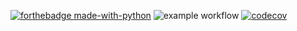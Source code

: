 [![forthebadge made-with-python](http://ForTheBadge.com/images/badges/made-with-python.svg)](https://www.python.org/)
![example workflow](https://github.com/maxhasan882/unittest_demo/actions/workflows/.testing-config.yaml/badge.svg)
[![codecov](https://codecov.io/gh/maxhasan882/unittest_demo/branch/master/graph/badge.svg)](https://codecov.io/gh/maxhasan882/unittest_demo)
